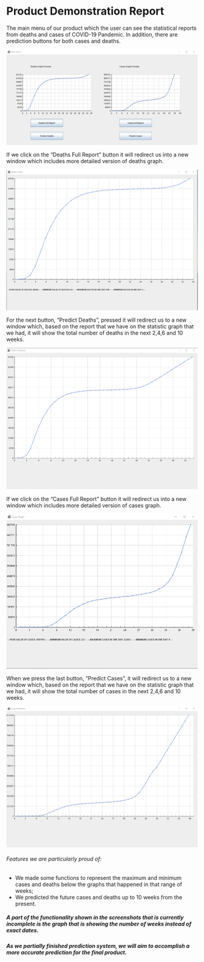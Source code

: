 # Product Demonstration Report #

The main menu of our product which the user can see the statistical reports from deaths and cases of COVID-19 Pandemic. In addition, there are prediction buttons for both cases and deaths. 

![alt text](/img/main.png "main")

If we click on the “Deaths Full Report” button it will redirect us into a new window which includes more detailed version of deaths graph.

![alt text](/img/deaths_graph.png "deaths_graph")

For the next button, “Predict Deaths”, pressed it will redirect us to a new window which, based on the report that we have on the statistic graph that we had, it will show the total number of deaths in the next 2,4,6 and 10 weeks.

![alt text](/img/deaths_prediction.png "deaths_prediction")

If we click on the “Cases Full Report” button it will redirect us into a new window which includes more detailed version of cases graph.

![alt text](/img/case_graph.png "case_graph")

When we press the last button, “Predict Cases”, it will redirect us to a new window which, based on the report that we have on the statistic graph that we had, it will show the total number of cases in the next 2,4,6 and 10 weeks.

![alt text](/img/cases_predictions.png "cases_predictions")

###### Features we are particularly proud of:

-	We made some functions to represent the maximum and minimum cases and deaths below the graphs that happened in that range of weeks; 
-	We predicted the future cases and deaths up to 10 weeks from the present.


##### A part of the functionality shown in the screenshots that is currently incomplete is the graph that is showing the number of weeks instead of exact dates.
##### As we partially finished prediction system, we will aim to accomplish a more accurate prediction for the final product.


